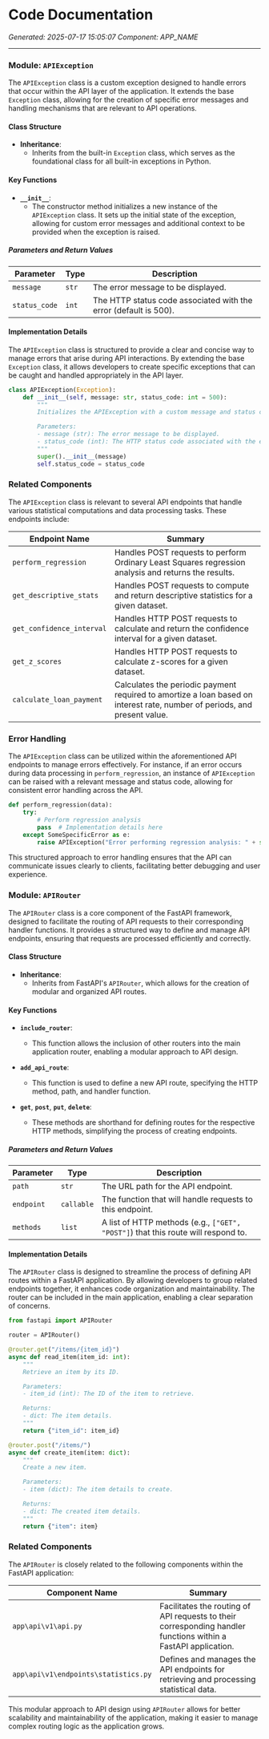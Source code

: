 # Code Documentation

*Generated: 2025-07-17 15:05:07*
*Component: APP_NAME*

---

### Module: `APIException`

The `APIException` class is a custom exception designed to handle errors that occur within the API layer of the application. It extends the base `Exception` class, allowing for the creation of specific error messages and handling mechanisms that are relevant to API operations.

#### Class Structure

- **Inheritance**: 
  - Inherits from the built-in `Exception` class, which serves as the foundational class for all built-in exceptions in Python.

#### Key Functions

- **`__init__`**: 
  - The constructor method initializes a new instance of the `APIException` class. It sets up the initial state of the exception, allowing for custom error messages and additional context to be provided when the exception is raised.

##### Parameters and Return Values

| Parameter      | Type   | Description                                                  |
|----------------|--------|--------------------------------------------------------------|
| `message`      | `str`  | The error message to be displayed.                           |
| `status_code`  | `int`  | The HTTP status code associated with the error (default is 500). |

#### Implementation Details

The `APIException` class is structured to provide a clear and concise way to manage errors that arise during API interactions. By extending the base `Exception` class, it allows developers to create specific exceptions that can be caught and handled appropriately in the API layer.

```python
class APIException(Exception):
    def __init__(self, message: str, status_code: int = 500):
        """
        Initializes the APIException with a custom message and status code.

        Parameters:
        - message (str): The error message to be displayed.
        - status_code (int): The HTTP status code associated with the error (default is 500).
        """
        super().__init__(message)
        self.status_code = status_code
```

### Related Components

The `APIException` class is relevant to several API endpoints that handle various statistical computations and data processing tasks. These endpoints include:

| Endpoint Name               | Summary                                                                                     |
|-----------------------------|---------------------------------------------------------------------------------------------|
| `perform_regression`        | Handles POST requests to perform Ordinary Least Squares regression analysis and returns the results. |
| `get_descriptive_stats`     | Handles POST requests to compute and return descriptive statistics for a given dataset.    |
| `get_confidence_interval`   | Handles HTTP POST requests to calculate and return the confidence interval for a given dataset. |
| `get_z_scores`             | Handles HTTP POST requests to calculate z-scores for a given dataset.                     |
| `calculate_loan_payment`    | Calculates the periodic payment required to amortize a loan based on interest rate, number of periods, and present value. |

### Error Handling

The `APIException` class can be utilized within the aforementioned API endpoints to manage errors effectively. For instance, if an error occurs during data processing in `perform_regression`, an instance of `APIException` can be raised with a relevant message and status code, allowing for consistent error handling across the API.

```python
def perform_regression(data):
    try:
        # Perform regression analysis
        pass  # Implementation details here
    except SomeSpecificError as e:
        raise APIException("Error performing regression analysis: " + str(e), status_code=400)
```

This structured approach to error handling ensures that the API can communicate issues clearly to clients, facilitating better debugging and user experience.

### Module: `APIRouter`

The `APIRouter` class is a core component of the FastAPI framework, designed to facilitate the routing of API requests to their corresponding handler functions. It provides a structured way to define and manage API endpoints, ensuring that requests are processed efficiently and correctly.

#### Class Structure

- **Inheritance**: 
  - Inherits from FastAPI's `APIRouter`, which allows for the creation of modular and organized API routes.

#### Key Functions

- **`include_router`**: 
  - This function allows the inclusion of other routers into the main application router, enabling a modular approach to API design.

- **`add_api_route`**: 
  - This function is used to define a new API route, specifying the HTTP method, path, and handler function.

- **`get`**, **`post`**, **`put`**, **`delete`**: 
  - These methods are shorthand for defining routes for the respective HTTP methods, simplifying the process of creating endpoints.

##### Parameters and Return Values

| Parameter      | Type   | Description                                                  |
|----------------|--------|--------------------------------------------------------------|
| `path`         | `str`  | The URL path for the API endpoint.                          |
| `endpoint`     | `callable` | The function that will handle requests to this endpoint.  |
| `methods`      | `list` | A list of HTTP methods (e.g., `["GET", "POST"]`) that this route will respond to. |

#### Implementation Details

The `APIRouter` class is designed to streamline the process of defining API routes within a FastAPI application. By allowing developers to group related endpoints together, it enhances code organization and maintainability. The router can be included in the main application, enabling a clear separation of concerns.

```python
from fastapi import APIRouter

router = APIRouter()

@router.get("/items/{item_id}")
async def read_item(item_id: int):
    """
    Retrieve an item by its ID.

    Parameters:
    - item_id (int): The ID of the item to retrieve.

    Returns:
    - dict: The item details.
    """
    return {"item_id": item_id}

@router.post("/items/")
async def create_item(item: dict):
    """
    Create a new item.

    Parameters:
    - item (dict): The item details to create.

    Returns:
    - dict: The created item details.
    """
    return {"item": item}
```

### Related Components

The `APIRouter` is closely related to the following components within the FastAPI application:

| Component Name               | Summary                                                                                     |
|------------------------------|---------------------------------------------------------------------------------------------|
| `app\api\v1\api.py`         | Facilitates the routing of API requests to their corresponding handler functions within a FastAPI application. |
| `app\api\v1\endpoints\statistics.py` | Defines and manages the API endpoints for retrieving and processing statistical data. |

This modular approach to API design using `APIRouter` allows for better scalability and maintainability of the application, making it easier to manage complex routing logic as the application grows.